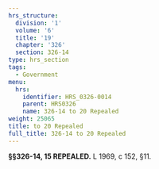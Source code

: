 ```yaml
---
hrs_structure:
  division: '1'
  volume: '6'
  title: '19'
  chapter: '326'
  section: 326-14
type: hrs_section
tags:
  - Government
menu:
  hrs:
    identifier: HRS_0326-0014
    parent: HRS0326
    name: 326-14 to 20 Repealed
weight: 25065
title: to 20 Repealed
full_title: 326-14 to 20 Repealed
---
```

**§§326-14, 15 REPEALED.** L 1969, c 152, §11.